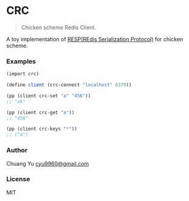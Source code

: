 # CRC

> Chicken scheme Redis Client.

A toy implementation of [RESP(REdis Serialization Protocol)](https://redis.io/topics/protocol) for chicken scheme.

### Examples

```scheme
(import crc)

(define client (crc-connect "localhost" 6379))

(pp (client crc-set "a" "456"))
;; "ok"

(pp (client crc-get "a"))
;; "456"

(pp (client crc-keys "*"))
;; ("a")

```

### Author

Chuang Yu <cyu9960@gmail.com>

### License

MIT
